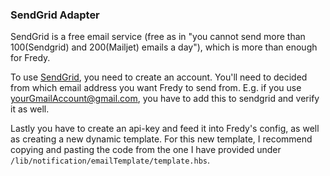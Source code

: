 ### SendGrid Adapter

 
SendGrid is a free email service (free as in "you cannot send more than 100(Sendgrid) and 200(Mailjet) emails a day"), which is more than enough for Fredy.
   
To use [SendGrid](https://sendgrid.com/), you need to create an account. You'll need to decided from which email address you want Fredy to send from. E.g. if you use yourGmailAccount@gmail.com, you have to add this to sendgrid and verify it as well.     

Lastly you have to create an api-key and feed it into Fredy's config, as well as creating a new dynamic template. For this new template, I recommend copying and pasting the code from the one I have provided under `/lib/notification/emailTemplate/template.hbs`.